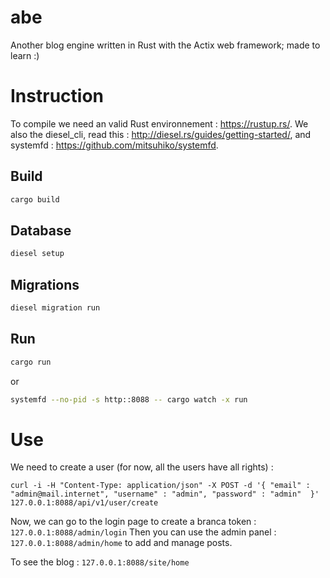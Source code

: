 # abe
Another blog engine written in Rust with the Actix web framework; made to learn :)

# Instruction

To compile we need an valid Rust environnement : https://rustup.rs/. We also the diesel_cli, read this : http://diesel.rs/guides/getting-started/, and systemfd : https://github.com/mitsuhiko/systemfd.

## Build
```bash
cargo build
```

## Database
```bash
diesel setup
```

## Migrations
```bash
diesel migration run
```

## Run
```bash
cargo run
```
or
```bash
systemfd --no-pid -s http::8088 -- cargo watch -x run
```
# Use

We need to create a user (for now, all the users have all rights) :
```
curl -i -H "Content-Type: application/json" -X POST -d '{ "email" : "admin@mail.internet", "username" : "admin", "password" : "admin"  }' 127.0.0.1:8088/api/v1/user/create
```

Now, we can go to the login page to create a branca token : `127.0.0.1:8088/admin/login`
Then you can use the admin panel : `127.0.0.1:8088/admin/home` to add and manage posts.

To see the blog : `127.0.0.1:8088/site/home`
